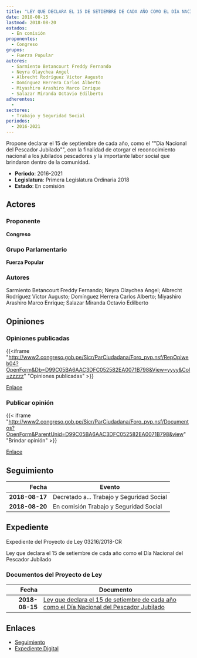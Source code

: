 ```yaml
---
title: "LEY QUE DECLARA EL 15 DE SETIEMBRE DE CADA AÑO COMO EL DÍA NACIONAL DEL PESCADOR JUBILADO"
date: 2018-08-15
lastmod: 2018-08-20
estados: 
  - En comisión
proponentes: 
  - Congreso
grupos: 
  - Fuerza Popular
autores: 
  - Sarmiento Betancourt Freddy Fernando
  - Neyra Olaychea Angel
  - Albrecht Rodríguez Víctor Augusto
  - Domínguez Herrera Carlos Alberto
  - Miyashiro Arashiro Marco Enrique
  - Salazar Miranda Octavio Edilberto
adherentes: 
  - 
sectores: 
  - Trabajo y Seguridad Social
periodos: 
  - 2016-2021
---
```


Propone declarar el 15 de septiembre de cada año, como el ""Día Nacional del Pescador Jubilado"", con la finalidad de otorgar el reconocimiento nacional a los jubilados pescadores y la importante labor social que brindaron dentro de la comunidad.

- **Periodo**: 2016-2021
- **Legislatura**: Primera Legislatura Ordinaria 2018
- **Estado**: En comisión

## Actores

### Proponente

**Congreso**

### Grupo Parlamentario

**Fuerza Popular**

### Autores

Sarmiento Betancourt Freddy Fernando; Neyra Olaychea Angel; Albrecht Rodríguez Víctor Augusto; Domínguez Herrera Carlos Alberto; Miyashiro Arashiro Marco Enrique; Salazar Miranda Octavio Edilberto


## Opiniones

### Opiniones publicadas

{{<iframe "http://www2.congreso.gob.pe/Sicr/ParCiudadana/Foro_pvp.nsf/RepOpiweb04?OpenForm&Db=D99C05BA6AAC3DFC052582EA0071B798&View=yyyy&Col=zzzzz" "Opiniones publicadas" >}}

[Enlace](http://www2.congreso.gob.pe/Sicr/ParCiudadana/Foro_pvp.nsf/RepOpiweb04?OpenForm&Db=D99C05BA6AAC3DFC052582EA0071B798&View=yyyy&Col=zzzzz)
### Publicar opinión

{{< iframe "http://www2.congreso.gob.pe/Sicr/ParCiudadana/Foro_pvp.nsf/Documentos?OpenForm&ParentUnid=D99C05BA6AAC3DFC052582EA0071B798&view" "Brindar opinión" >}}

[Enlace](http://www2.congreso.gob.pe/Sicr/ParCiudadana/Foro_pvp.nsf/Documentos?OpenForm&ParentUnid=D99C05BA6AAC3DFC052582EA0071B798&view)

## Seguimiento

| Fecha | Evento |
|------:|--------|
| **2018-08-17** | Decretado a... Trabajo y Seguridad Social|
| **2018-08-20** | En comisión Trabajo y Seguridad Social|


## Expediente

Expediente del Proyecto de Ley 03216/2018-CR

Ley que declara el 15 de setiembre de cada año como el Día Nacional del Pescador Jubilado


### Documentos del Proyecto de Ley

| Fecha | Documento |
|------:|--------|
| **2018-08-15** | [Ley que declara el 15 de setiembre de cada año como el Día Nacional del Pescador Jubilado](http://www.leyes.congreso.gob.pe/Documentos/2016_2021/Proyectos_de_Ley_y_de_Resoluciones_Legislativas/PL0321620180815..pdf) |

## Enlaces 

- [Seguimiento](http://www2.congreso.gob.pehttp://www2.congreso.gob.pe/Sicr/TraDocEstProc/CLProLey2016.nsf/f7fff46988ca05b1052578e100829cc7/f5636429d7efa594052582ea0074e4fa?OpenDocument)
- [Expediente Digital](http://www2.congreso.gob.pehttp://www2.congreso.gob.pe/Sicr/TraDocEstProc/CLProLey2016.nsf/f7fff46988ca05b1052578e100829cc7/f5636429d7efa594052582ea0074e4fa?OpenDocument&Click=05257FB7005EB655.eb71d0cf91d8294e05256cdf006b5706/$Body/0.1C6C)
